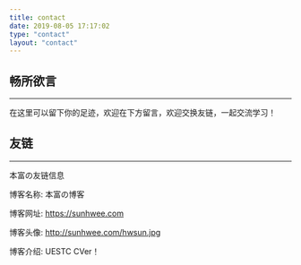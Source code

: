 ```yaml
---
title: contact
date: 2019-08-05 17:17:02
type: "contact"
layout: "contact"
---
```



## 畅所欲言
---
在这里可以留下你的足迹，欢迎在下方留言，欢迎交换友链，一起交流学习！

## 友链
---
本富の友链信息

博客名称: 本富の博客

博客网址: https://sunhwee.com

博客头像: http://sunhwee.com/hwsun.jpg

博客介绍: UESTC  CVer！


